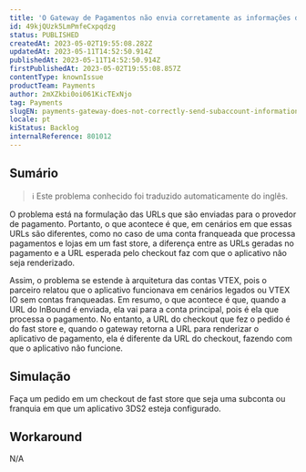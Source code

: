 ```yaml
---
title: 'O Gateway de Pagamentos não envia corretamente as informações da subconta na carga útil para o conector'
id: 49kjQUzk5LmPmfeCxpqdzg
status: PUBLISHED
createdAt: 2023-05-02T19:55:08.282Z
updatedAt: 2023-05-11T14:52:50.914Z
publishedAt: 2023-05-11T14:52:50.914Z
firstPublishedAt: 2023-05-02T19:55:08.857Z
contentType: knownIssue
productTeam: Payments
author: 2mXZkbi0oi061KicTExNjo
tag: Payments
slugEN: payments-gateway-does-not-correctly-send-subaccount-information-in-the-payload-to-the-connector
locale: pt
kiStatus: Backlog
internalReference: 801012
---
```


## Sumário

>ℹ️ Este problema conhecido foi traduzido automaticamente do inglês.


O problema está na formulação das URLs que são enviadas para o provedor de pagamento. Portanto, o que acontece é que, em cenários em que essas URLs são diferentes, como no caso de uma conta franqueada que processa pagamentos e lojas em um fast store, a diferença entre as URLs geradas no pagamento e a URL esperada pelo checkout faz com que o aplicativo não seja renderizado.

Assim, o problema se estende à arquitetura das contas VTEX, pois o parceiro relatou que o aplicativo funcionava em cenários legados ou VTEX IO sem contas franqueadas. Em resumo, o que acontece é que, quando a URL do InBound é enviada, ela vai para a conta principal, pois é ela que processa o pagamento. No entanto, a URL do checkout que fez o pedido é do fast store e, quando o gateway retorna a URL para renderizar o aplicativo de pagamento, ela é diferente da URL do checkout, fazendo com que o aplicativo não funcione.

## Simulação


Faça um pedido em um checkout de fast store que seja uma subconta ou franquia em que um aplicativo 3DS2 esteja configurado.



## Workaround


N/A





